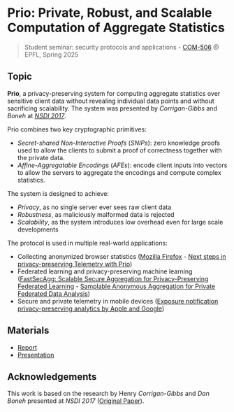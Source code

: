 # Prio: Private, Robust, and Scalable Computation of Aggregate Statistics

> Student seminar: security protocols and applications - [COM-506](https://edu.epfl.ch/coursebook/en/student-seminar-security-protocols-and-applications-COM-506) @ EPFL, Spring 2025

## Topic

__Prio__, a privacy-preserving system for computing aggregate statistics over sensitive client data without revealing individual data points and without sacrificing scalability. The system was presented by _Corrigan-Gibbs_ and _Boneh_ at [_NSDI 2017_](https://www.usenix.org/conference/nsdi17/technical-sessions/presentation/corrigan-gibbs).

Prio combines two key cryptographic primitives:

- _Secret-shared Non-Interactive Proofs_ (_SNIPs_): zero knowledge proofs used to allow the clients to submit a proof of correctness together with the private data.
- _Affine-Aggregatable Encodings_ (_AFEs_): encode client inputs into vectors to allow the servers to aggregate the encodings and compute complex statistics.

The system is designed to achieve:

- _Privacy_, as no single server ever sees raw client data
- _Robustness_, as maliciously malformed data is rejected
- _Scalability_, as the system introduces low overhead even for large scale developments

The protocol is used in multiple real-world applications:

- Collecting anonymized browser statistics ([Mozilla Firefox](https://blog.mozilla.org/en/firefox/partnership-ohttp-prio/) - [Next steps in privacy-preserving Telemetry with Prio](https://blog.mozilla.org/security/2019/06/06/next-steps-in-privacy-preserving-telemetry-with-prio/))
- Federated learning and privacy-preserving machine learning ([FastSecAgg: Scalable Secure Aggregation for Privacy-Preserving Federated Learning](https://arxiv.org/abs/2009.11248) - [Samplable Anonymous Aggregation for Private Federated Data
Analysis](https://arxiv.org/abs/2307.15017))
- Secure and private telemetry in mobile devices ([Exposure notification privacy-preserving analytics by Apple and Google](https://covid19-static.cdn-apple.com/applications/covid19/current/static/contact-tracing/pdf/ENPA_White_Paper.pdf))

## Materials

- [Report](report/prio-report.pdf)
- [Presentation](presentation/prio-presentation.pdf)

## Acknowledgements

This work is based on the research by Henry _Corrigan-Gibbs_ and _Dan Boneh_ presented at _NSDI 2017_ ([Original Paper](https://crypto.stanford.edu/prio/paper.pdf)).
